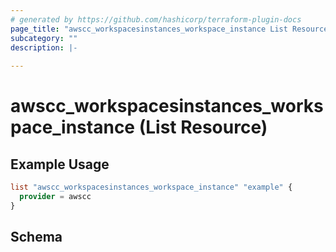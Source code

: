 ```yaml
---
# generated by https://github.com/hashicorp/terraform-plugin-docs
page_title: "awscc_workspacesinstances_workspace_instance List Resource - terraform-provider-awscc"
subcategory: ""
description: |-
  
---
```


# awscc_workspacesinstances_workspace_instance (List Resource)



## Example Usage

```terraform
list "awscc_workspacesinstances_workspace_instance" "example" {
  provider = awscc
}
```

<!-- schema generated by tfplugindocs -->
## Schema
